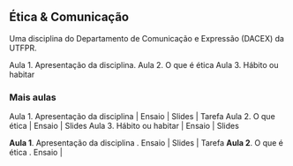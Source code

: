 ## Ética & Comunicação

Uma disciplina do Departamento de Comunicação e Expressão (DACEX) da UTFPR.

Aula 1.    Apresentação da disciplina.
Aula 2.    O que é ética
Aula 3.    Hábito ou habitar

### Mais aulas

Aula 1. Apresentação da disciplina | Ensaio | Slides | Tarefa
Aula 2. O que ética | Ensaio | Slides
Aula 3. Hábito ou habitar | Ensaio | Slides

**Aula 1**. Apresentação da disciplina
.  Ensaio | Slides | Tarefa
**Aula 2**. O que é ética
.  Ensaio | 